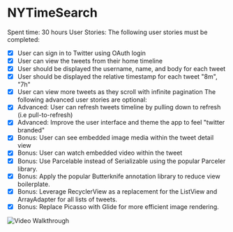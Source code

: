 # NYTimeSearch
Spent time: 30 hours
User Stories:
The following user stories must be completed:
* [x] User can sign in to Twitter using OAuth login
* [x] User can view the tweets from their home timeline
* [x] User should be displayed the username, name, and body for each tweet
* [x] User should be displayed the relative timestamp for each tweet "8m", "7h" 
* [x] User can view more tweets as they scroll with infinite pagination
The following advanced user stories are optional:
* [x] Advanced: User can refresh tweets timeline by pulling down to refresh (i.e pull-to-refresh)
* [x] Advanced: Improve the user interface and theme the app to feel "twitter branded"
* [x] Bonus: User can see embedded image media within the tweet detail view 
* [x] Bonus: User can watch embedded video within the tweet 
* [x] Bonus: Use Parcelable instead of Serializable using the popular Parceler library. 
* [x] Bonus: Apply the popular Butterknife annotation library to reduce view boilerplate.
* [x] Bonus: Leverage RecyclerView as a replacement for the ListView and ArrayAdapter for all lists of tweets. 
* [x] Bonus: Replace Picasso with Glide for more efficient image rendering.

![Video Walkthrough](https://github.com/k4netmt/twitter-demo/blob/master/twitterdemo.gif)
